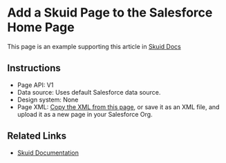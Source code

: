 # Add a Skuid Page to the Salesforce Home Page 

This page is an example supporting this article in [Skuid Docs](https://docs.skuid.com/latest/en/tutorials/salesforce/homepage-dashboard.html)

## Instructions 
- Page API:  V1
- Data source: Uses default Salesforce data source.
- Design system: None 
- Page XML:  [Copy the XML from this page](CustomHomePage.xml), or save it as an XML file, and upload it as a new page in your Salesforce Org.  


## Related Links 
- [Skuid Documentation](https://docs.skuid.com/latest/en/tutorials/salesforce/homepage-dashboard.html)

